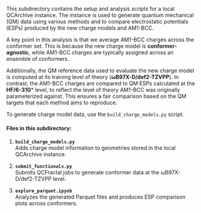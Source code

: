 This subdirectory contains the setup and analysis scripts for a local QCArchive instance. The instance is used to generate quantum mechanical (QM) data using various methods and to compare electrostatic potentials (ESPs) produced by the new charge models and AM1-BCC.

A key point in this analysis is that we average AM1-BCC charges across the conformer set. This is because the new charge model is **conformer-agnostic**, while AM1-BCC charges are typically assigned across an ensemble of conformers. 

Additionally, the QM reference data used to evaluate the new charge model is computed at its training level of theory (**ωB97X-D/def2-TZVPP**). In contrast, the AM1-BCC charges are compared to QM ESPs calculated at the **HF/6-31G*** level, to reflect the level of theory AM1-BCC was originally parameterized against. This ensures a fair comparison based on the QM targets that each method aims to reproduce.

To generate charge model data, use the `build_charge_models.py` script.

#### Files in this subdirectory:

1. **`build_charge_models.py`**  
   Adds charge model information to geometries stored in the local QCArchive instance.

2. **`submit_functionals.py`**  
   Submits QCFractal jobs to generate conformer data at the ωB97X-D/def2-TZVPP level.

3. **`explore_parquet.ipynb`**  
   Analyzes the generated Parquet files and produces ESP comparison plots across conformers.
